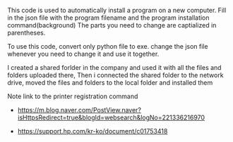 This code is used to automatically install a program on a new computer. Fill in the json file with the program filename and the program installation command(background) The parts you need to change are captialized in parentheses.

To use this code, convert only python file to exe. change the json file whenever you need to change it and use it together.

I created a shared forlder in the company and used it with all the files and folders uploaded there, Then i connected the shared folder to the network drive, moved the files and folders to the local folder and installed them

Note link to the printer registration command

- https://m.blog.naver.com/PostView.naver?isHttpsRedirect=true&blogId=websearch&logNo=221336216970

- https://support.hp.com/kr-ko/document/c01753418
